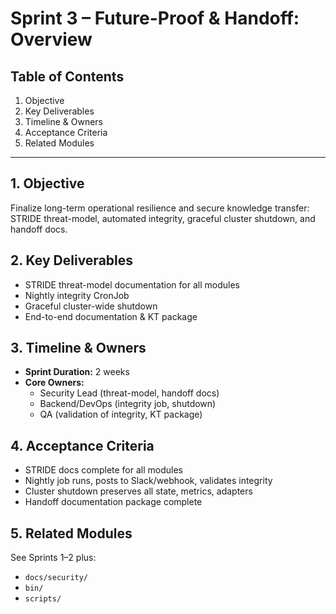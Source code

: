 # Sprint 3 – Future-Proof & Handoff: Overview

## Table of Contents
1. Objective
2. Key Deliverables
3. Timeline & Owners
4. Acceptance Criteria
5. Related Modules

---

## 1. Objective

Finalize long-term operational resilience and secure knowledge transfer: STRIDE threat-model, automated integrity, graceful cluster shutdown, and handoff docs.

## 2. Key Deliverables

- STRIDE threat-model documentation for all modules
- Nightly integrity CronJob
- Graceful cluster-wide shutdown
- End-to-end documentation & KT package

## 3. Timeline & Owners

- **Sprint Duration:** 2 weeks
- **Core Owners:**  
  - Security Lead (threat-model, handoff docs)
  - Backend/DevOps (integrity job, shutdown)
  - QA (validation of integrity, KT package)

## 4. Acceptance Criteria

- STRIDE docs complete for all modules
- Nightly job runs, posts to Slack/webhook, validates integrity
- Cluster shutdown preserves all state, metrics, adapters
- Handoff documentation package complete

## 5. Related Modules

See Sprints 1–2 plus:
- `docs/security/`
- `bin/`
- `scripts/`